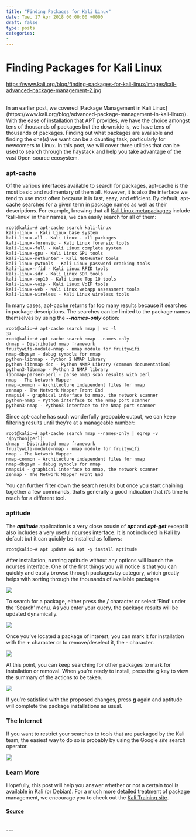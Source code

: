 ```yaml
---
title: "Finding Packages for Kali Linux"
date: Tue, 17 Apr 2018 00:00:00 +0000
draft: false
type: posts
categories: 
- 
---
```

# Finding Packages for Kali Linux
https://www.kali.org/blog/finding-packages-for-kali-linux/images/kali-advanced-package-management-2.jpg
<br/>

<br/>
In an earlier post, we covered [Package Management in Kali Linux](https://www.kali.org/blog/advanced-package-management-in-kali-linux/). With the ease of installation that APT provides, we have the choice amongst tens of thousands of packages but the downside is, we have tens of thousands of packages. Finding out what packages are available and finding the one(s) we want can be a daunting task, particularly for newcomers to Linux. In this post, we will cover three utilities that can be used to search through the haystack and help you take advantage of the vast Open-source ecosystem.

### apt-cache

Of the various interfaces available to search for packages, apt-cache is the most basic and rudimentary of them all. However, it is also the interface we tend to use most often because it is fast, easy, and efficient. By default, apt-cache searches for a given term in package names as well as their descriptions. For example, knowing that all [Kali Linux metapackages](https://www.kali.org/docs/general-use/metapackages/) include ‘kali-linux’ in their names, we can easily search for all of them:

```console
root@kali:~# apt-cache search kali-linux
kali-linux - Kali Linux base system
kali-linux-all - Kali Linux - all packages
kali-linux-forensic - Kali Linux forensic tools
kali-linux-full - Kali Linux complete system
kali-linux-gpu - Kali Linux GPU tools
kali-linux-nethunter - Kali NetHunter tools
kali-linux-pwtools - Kali Linux password cracking tools
kali-linux-rfid - Kali Linux RFID tools
kali-linux-sdr - Kali Linux SDR tools
kali-linux-top10 - Kali Linux Top 10 tools
kali-linux-voip - Kali Linux VoIP tools
kali-linux-web - Kali Linux webapp assessment tools
kali-linux-wireless - Kali Linux wireless tools
```

In many cases, apt-cache returns far too many results because it searches in package descriptions. The searches can be limited to the package names themselves by using the **_\--names-only_** option:

```console
root@kali:~# apt-cache search nmap | wc -l
37
root@kali:~# apt-cache search nmap --names-only
dnmap - Distributed nmap framework
fruitywifi-module-nmap - nmap module for fruitywifi
nmap-dbgsym - debug symbols for nmap
python-libnmap - Python 2 NMAP library
python-libnmap-doc - Python NMAP Library (common documentation)
python3-libnmap - Python 3 NMAP library
libnmap-parser-perl - parse nmap scan results with perl
nmap - The Network Mapper
nmap-common - Architecture independent files for nmap
zenmap - The Network Mapper Front End
nmapsi4 - graphical interface to nmap, the network scanner
python-nmap - Python interface to the Nmap port scanner
python3-nmap - Python3 interface to the Nmap port scanner
```

Since apt-cache has such wonderfully greppable output, we can keep filtering results until they’re at a manageable number:

```console
root@kali:~# apt-cache search nmap --names-only | egrep -v '(python|perl)'
dnmap - Distributed nmap framework
fruitywifi-module-nmap - nmap module for fruitywifi
nmap - The Network Mapper
nmap-common - Architecture independent files for nmap
nmap-dbgsym - debug symbols for nmap
nmapsi4 - graphical interface to nmap, the network scanner
zenmap - The Network Mapper Front End
```

You can further filter down the search results but once you start chaining together a few commands, that’s generally a good indication that it’s time to reach for a different tool.

### aptitude

The **_aptitude_** application is a very close cousin of **_apt_** and **_apt-get_** except it also includes a very useful ncurses interface. It is not included in Kali by default but it can quickly be installed as follows:

```console
root@kali:~# apt update && apt -y install aptitude
```

After installation, running aptitude without any options will launch the ncurses interface. One of the first things you will notice is that you can quickly and easily browse through packages by category, which greatly helps with sorting through the thousands of available packages.

[![](https://www.kali.org/blog/finding-packages-for-kali-linux/images/aptitude0.png)](https://www.kali.org/blog/finding-packages-for-kali-linux/images/aptitude0.png)

To search for a package, either press the **/** character or select ‘Find’ under the ‘Search’ menu. As you enter your query, the package results will be updated dynamically.

[![](https://www.kali.org/blog/finding-packages-for-kali-linux/images/aptitude1.png)](https://www.kali.org/blog/finding-packages-for-kali-linux/images/aptitude1.png)

Once you’ve located a package of interest, you can mark it for installation with the **+** character or to remove/deselect it, the **\-** character.

[![](https://www.kali.org/blog/finding-packages-for-kali-linux/images/aptitude2.png)](https://www.kali.org/blog/finding-packages-for-kali-linux/images/aptitude2.png)

At this point, you can keep searching for other packages to mark for installation or removal. When you’re ready to install, press the **g** key to view the summary of the actions to be taken.

[![](https://www.kali.org/blog/finding-packages-for-kali-linux/images/aptitude3.png)](https://www.kali.org/blog/finding-packages-for-kali-linux/images/aptitude3.png)

If you’re satisfied with the proposed changes, press **g** again and aptitude will complete the package installations as usual.

### The Internet

If you want to restrict your searches to tools that are packaged by the Kali team, the easiest way to do so is probably by using the Google _site_ search operator.

[![](https://www.kali.org/blog/finding-packages-for-kali-linux/images/google-package-search.png)](https://www.kali.org/blog/finding-packages-for-kali-linux/images/google-package-search.png)

### Learn More

Hopefully, this post will help you answer whether or not a certain tool is available in Kali (or Debian). For a much more detailed treatment of package management, we encourage you to check out the [Kali Training site](https://web.archive.org/web/20210922173942/https://kali.training/lessons/8-debian-package-management/).

#### [Source](https://www.kali.org/blog/finding-packages-for-kali-linux/)

<br/>
---
